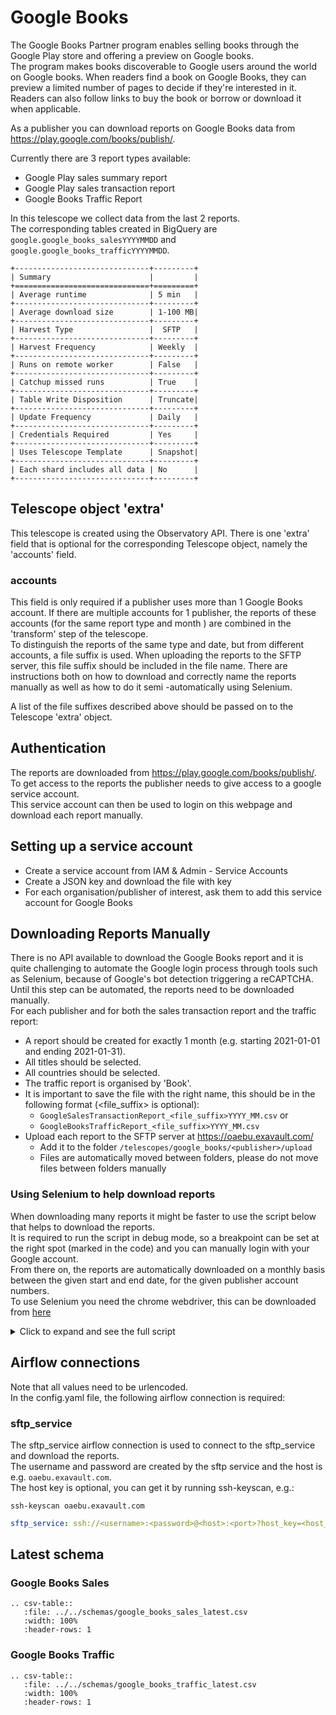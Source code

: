 # Google Books
The Google Books Partner program enables selling books through the Google Play store and offering a preview on Google books.  
The program makes books discoverable to Google users around the world on Google books. When readers find a book on Google Books, they can preview a limited number of pages to decide if they're interested in it. 
Readers can also follow links to buy the book or borrow or download it when applicable.

As a publisher you can download reports on Google Books data from https://play.google.com/books/publish/.  

Currently there are 3 report types available:
- Google Play sales summary report
- Google Play sales transaction report
- Google Books Traffic Report

In this telescope we collect data from the last 2 reports.  
The corresponding tables created in BigQuery are `google.google_books_salesYYYYMMDD` and `google.google_books_trafficYYYYMMDD`.

```eval_rst
+------------------------------+---------+
| Summary                      |         |
+==============================+=========+
| Average runtime              | 5 min   |
+------------------------------+---------+
| Average download size        | 1-100 MB|
+------------------------------+---------+
| Harvest Type                 |  SFTP   |
+------------------------------+---------+
| Harvest Frequency            | Weekly  |
+------------------------------+---------+
| Runs on remote worker        | False   |
+------------------------------+---------+
| Catchup missed runs          | True    |
+------------------------------+---------+
| Table Write Disposition      | Truncate|
+------------------------------+---------+
| Update Frequency             | Daily   |
+------------------------------+---------+
| Credentials Required         | Yes     |
+------------------------------+---------+
| Uses Telescope Template      | Snapshot|
+------------------------------+---------+
| Each shard includes all data | No      |
+------------------------------+---------+
```

## Telescope object 'extra'
This telescope is created using the Observatory API. There is one 'extra' field that is optional for the
 corresponding Telescope object, namely the 'accounts' field.   

### accounts
This field is only required if a publisher uses more than 1 Google Books account. 
If there are multiple accounts for 1 publisher, the reports of these accounts (for the same report type and month
) are combined in the 'transform' step of the telescope.  
To distinguish the reports of the same type and date, but from different accounts, a file suffix is used. 
When uploading the reports to the SFTP server, this file suffix should be included in the file name. 
There are instructions both on how to download and correctly name the reports manually as well as how to do it semi
-automatically using Selenium.

A list of the file suffixes described above should be passed on to the Telescope 'extra' object.

## Authentication
The reports are downloaded from https://play.google.com/books/publish/. To get access to the reports the publisher needs to give access to a google service account.  
This service account can then be used to login on this webpage and download each report manually.

## Setting up a service account  
* Create a service account from IAM & Admin - Service Accounts  
* Create a JSON key and download the file with key  
* For each organisation/publisher of interest, ask them to add this service account for Google Books  

## Downloading Reports Manually
There is no API available to download the Google Books report and it is quite challenging to automate the Google login process through tools such as Selenium, because of Google's bot detection triggering a reCAPTCHA.  
Until this step can be automated, the reports need to be downloaded manually.  
For each publisher and for both the sales transaction report and the traffic report:   
*  A report should be created for exactly 1 month (e.g. starting 2021-01-01 and ending 2021-01-31). 
*  All titles should be selected.
*  All countries should be selected.
*  The traffic report is organised by 'Book'.
*  It is important to save the file with the right name, this should be in the following format (<file_suffix> is optional):  
    *  `GoogleSalesTransactionReport_<file_suffix>YYYY_MM.csv` or
    *  `GoogleBooksTrafficReport_<file_suffix>YYYY_MM.csv`
*  Upload each report to the SFTP server at https://oaebu.exavault.com/
    *   Add it to the folder `/telescopes/google_books/<publisher>/upload`
    *   Files are automatically moved between folders, please do not move files between folders manually

### Using Selenium to help download reports
When downloading many reports it might be faster to use the script below that helps to download the reports.  
It is required to run the script in debug mode, so a breakpoint can be set at the right spot (marked in the code) and
 you can manually login with your Google account.  
From there on, the reports are automatically downloaded on a monthly basis between the given start and end date, for
 the given publisher account numbers.  
To use Selenium you need the chrome webdriver, this can be downloaded from [here](https://chromedriver.chromium.org/downloads)

<details>
    <summary> Click to expand and see the full script </summary>
    
```python
import os
import shutil
import time

import pendulum
from selenium import webdriver


def main():
    """Download Google Books traffic and sales report using Selenium.
    Needs to be run in debug mode, because it requires manual sign in at breakpoint (to avoid bot detection).

    Reports are downloaded at a monthly granularity between the start_date and end_date.
    They are downloaded for each publisher in the 'account_numbers' dict and moved to the corresponding subdirectory
    in the download directory.

    If a publisher has more than 1 account linked a tuple should be used with the publisher name and a file suffix.
    The file suffix will be added to the filepath and is used to distinguish reports from different accounts for
    the same publisher.
    The file suffixes that are used here should be passed on to the telescope 'extra' information as described in the
    docs.

    The traffic report is organised by 'Book'.

    :return: None.
    """

    """ Customise values """
    download_dir = "/path/to/download/dir"
    driver_path = "/path/to/chromedriver"
    # Account numbers can be found in the page path when you are signed in to the google books partner center
    account_numbers = {
        "account_number1": "publisher_name1",
        "account_number2": "publisher_name2",
        "account_number3": ("publisher_name3", "suffix1"),
        "account_number4": ("publisher_name3", "suffix2"),
    }
    start_date = pendulum.datetime(2018, 1, 1)
    end_date = pendulum.now()
    """ Customise values """

    # Set download dir for webdriver
    chrome_options = webdriver.ChromeOptions()
    prefs = {"download.default_directory": download_dir}
    chrome_options.add_experimental_option("prefs", prefs)

    # Initialise webdriver and go to books url to login
    driver = webdriver.Chrome(executable_path=driver_path, chrome_options=chrome_options)
    driver.get("https://play.google.com/books/publish/")

    fmt = "%Y,%-m,%-d"  # <-------- set breakpoint here and manually sign in

    # Create download dir
    if not os.path.exists(download_dir):
        os.mkdir(download_dir)

    # Loop through publishers
    for account_number, publisher in account_numbers.items():
        # Get publisher name and file suffix if given
        if isinstance(publisher, tuple):
            name = publisher[0]
            file_suffix = publisher[1]
        else:
            name = publisher
            file_suffix = ""

        # Create publisher dir
        publisher_dir = os.path.join(download_dir, name)
        if not os.path.exists(publisher_dir):
            os.mkdir(publisher_dir)

        # Loop through months
        period = pendulum.period(start_date, end_date)
        for dt in period.range("months"):
            # Skip month if month is not finished yet
            if dt.end_of("month") >= pendulum.now():
                continue

            # Get start and end date in correct string format
            start = dt.strftime(fmt)
            end = dt.end_of("month").strftime(fmt)

            # Download traffic report
            traffic_report_src = os.path.join(download_dir, "GoogleBooksTrafficReport.csv")
            traffic_report_dst = os.path.join(
                publisher_dir, f'GoogleBooksTrafficReport_{file_suffix}{dt.strftime("%Y_%m")}.csv'
            )
            url = (
                f"https://play.google.com/books/publish/u/2/a/{account_number}/downloadTrafficReport?"
                f"f.req=[[null,{start}],[null,{end}],2,false]"
            )
            download_report(driver, url, traffic_report_src, traffic_report_dst)

            # Download sales report
            sales_report_src = os.path.join(download_dir, "GoogleSalesTransactionReport.csv")
            sales_report_dst = os.path.join(
                publisher_dir,
                f'GoogleSalesTransactionReport_{file_suffix}{dt.strftime("%Y_%m")}.csv',
            )
            url = (
                f"https://play.google.com/books/publish/a/{account_number}/downloadSalesTransactionReport?"
                f"f.req=[[null,{start}],[null,{end}],[],null,null,null,[],[]]"
            )
            download_report(driver, url, sales_report_src, sales_report_dst)


def download_report(driver: webdriver, url: str, src_path: str, dst_path: str):
    """Download a traffic or sales report from url and move report to a different location.

    :param driver: The chrome webdriver
    :param url: Download url
    :param src_path: File path where file is automatically downloaded to
    :param dst_path: File path where file is moved to
    :return: None.
    """
    # Check if report already exists
    if os.path.exists(dst_path):
        return
    # Download from url
    driver.get(url)
    while not os.path.exists(src_path):
        time.sleep(2)
    # Move to correct dir and add date to filename
    shutil.move(src_path, dst_path)
    print(f"Downloaded: {dst_path}")


if __name__ == "__main__":
    main()
```

</details>

## Airflow connections
Note that all values need to be urlencoded.  
In the config.yaml file, the following airflow connection is required:  

### sftp_service
The sftp_service airflow connection is used to connect to the sftp_service and download the reports.  
The username and password are created by the sftp service and the host is e.g. `oaebu.exavault.com`.  
The host key is optional, you can get it by running ssh-keyscan, e.g.:
```
ssh-keyscan oaebu.exavault.com
```

```yaml
sftp_service: ssh://<username>:<password>@<host>:<port>?host_key=<host_key>
```

## Latest schema

### Google Books Sales

``` eval_rst
.. csv-table::
   :file: ../../schemas/google_books_sales_latest.csv
   :width: 100%
   :header-rows: 1
```

### Google Books Traffic

``` eval_rst
.. csv-table::
   :file: ../../schemas/google_books_traffic_latest.csv
   :width: 100%
   :header-rows: 1
```
